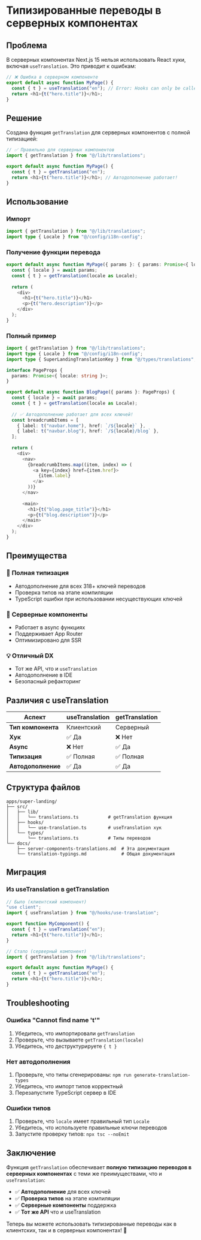 # Типизированные переводы в серверных компонентах

## Проблема

В серверных компонентах Next.js 15 нельзя использовать React хуки, включая `useTranslation`. Это приводит к ошибкам:

```typescript
// ❌ Ошибка в серверном компоненте
export default async function MyPage() {
  const { t } = useTranslation("en"); // Error: Hooks can only be called inside React function components
  return <h1>{t("hero.title")}</h1>;
}
```

## Решение

Создана функция `getTranslation` для серверных компонентов с полной типизацией:

```typescript
// ✅ Правильно для серверных компонентов
import { getTranslation } from "@/lib/translations";

export default async function MyPage() {
  const { t } = getTranslation("en");
  return <h1>{t("hero.title")}</h1>; // Автодополнение работает!
}
```

## Использование

### Импорт

```typescript
import { getTranslation } from "@/lib/translations";
import type { Locale } from "@/config/i18n-config";
```

### Получение функции перевода

```typescript
export default async function MyPage({ params }: { params: Promise<{ locale: string }> }) {
  const { locale } = await params;
  const { t } = getTranslation(locale as Locale);
  
  return (
    <div>
      <h1>{t("hero.title")}</h1>
      <p>{t("hero.description")}</p>
    </div>
  );
}
```

### Полный пример

```typescript
import { getTranslation } from "@/lib/translations";
import type { Locale } from "@/config/i18n-config";
import type { SuperLandingTranslationKey } from "@/types/translations";

interface PageProps {
  params: Promise<{ locale: string }>;
}

export default async function BlogPage({ params }: PageProps) {
  const { locale } = await params;
  const { t } = getTranslation(locale as Locale);
  
  // ✅ Автодополнение работает для всех ключей!
  const breadcrumbItems = [
    { label: t("navbar.home"), href: `/${locale}` },
    { label: t("navbar.blog"), href: `/${locale}/blog` },
  ];
  
  return (
    <div>
      <nav>
        {breadcrumbItems.map((item, index) => (
          <a key={index} href={item.href}>
            {item.label}
          </a>
        ))}
      </nav>
      
      <main>
        <h1>{t("blog.page_title")}</h1>
        <p>{t("blog.description")}</p>
      </main>
    </div>
  );
}
```

## Преимущества

### 🚀 **Полная типизация**
- Автодополнение для всех 318+ ключей переводов
- Проверка типов на этапе компиляции
- TypeScript ошибки при использовании несуществующих ключей

### 🔧 **Серверные компоненты**
- Работает в async функциях
- Поддерживает App Router
- Оптимизировано для SSR

### 💡 **Отличный DX**
- Тот же API, что и `useTranslation`
- Автодополнение в IDE
- Безопасный рефакторинг

## Различия с useTranslation

| Аспект | useTranslation | getTranslation |
|--------|----------------|----------------|
| **Тип компонента** | Клиентский | Серверный |
| **Хук** | ✅ Да | ❌ Нет |
| **Async** | ❌ Нет | ✅ Да |
| **Типизация** | ✅ Полная | ✅ Полная |
| **Автодополнение** | ✅ Да | ✅ Да |

## Структура файлов

```
apps/super-landing/
├── src/
│   ├── lib/
│   │   └── translations.ts           # getTranslation функция
│   ├── hooks/
│   │   └── use-translation.ts        # useTranslation хук
│   └── types/
│       └── translations.ts           # Типы переводов
└── docs/
    ├── server-components-translations.md  # Эта документация
    └── translation-typings.md             # Общая документация
```

## Миграция

### Из useTranslation в getTranslation

```typescript
// Было (клиентский компонент)
"use client";
import { useTranslation } from "@/hooks/use-translation";

export function MyComponent() {
  const { t } = useTranslation("en");
  return <h1>{t("hero.title")}</h1>;
}

// Стало (серверный компонент)
import { getTranslation } from "@/lib/translations";

export default async function MyPage() {
  const { t } = getTranslation("en");
  return <h1>{t("hero.title")}</h1>;
}
```

## Troubleshooting

### Ошибка "Cannot find name 't'"

1. Убедитесь, что импортировали `getTranslation`
2. Проверьте, что вызываете `getTranslation(locale)`
3. Убедитесь, что деструктурируете `{ t }`

### Нет автодополнения

1. Проверьте, что типы сгенерированы: `npm run generate-translation-types`
2. Убедитесь, что импорт типов корректный
3. Перезапустите TypeScript сервер в IDE

### Ошибки типов

1. Проверьте, что `locale` имеет правильный тип `Locale`
2. Убедитесь, что используете правильные ключи переводов
3. Запустите проверку типов: `npx tsc --noEmit`

## Заключение

Функция `getTranslation` обеспечивает **полную типизацию переводов в серверных компонентах** с теми же преимуществами, что и `useTranslation`:

- ✅ **Автодополнение** для всех ключей
- ✅ **Проверка типов** на этапе компиляции  
- ✅ **Серверные компоненты** поддержка
- ✅ **Тот же API** что и useTranslation

Теперь вы можете использовать типизированные переводы как в клиентских, так и в серверных компонентах! 🎉
